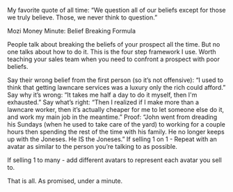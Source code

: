 My favorite quote of all time: “We question all of our beliefs except for those we truly believe. Those, we never think to question.”

 

Mozi Money Minute: Belief Breaking Formula

People talk about breaking the beliefs of your prospect all the time. But no one talks about how to do it. This is the four step framework I use. Worth teaching your sales team when you need to confront a prospect with poor beliefs.

Say their wrong belief from the first person (so it’s not offensive): “I used to think that getting lawncare services was a luxury only the rich could afford.”
Say why it’s wrong: “It takes me half a day to do it myself, then I'm exhausted.”
Say what’s right: “Then I realized if I make more than a lawncare worker, then it’s actually cheaper for me to let someone else do it, and work my main job in the meantime.”
Proof: “John went from dreading his Sundays (when he used to take care of the yard) to working for a couple hours then spending the rest of the time with his family. He no longer keeps up with the Joneses. He IS the Joneses.”
If selling 1 on 1 - Repeat with an avatar as similar to the person you’re talking to as possible. 

If selling 1 to many - add different avatars to represent each avatar you sell to. 

 

That is all. As promised, under a minute. 